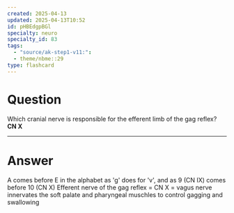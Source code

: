 ```yaml
---
created: 2025-04-13
updated: 2025-04-13T10:52
id: pHBEdgpBGl
specialty: neuro
specialty_id: 83
tags:
  - "source/ak-step1-v11:": 
  - theme/nbme::29
type: flashcard
---
```


# Question
Which cranial nerve is responsible for the efferent limb of the gag reflex?    **CN X**

---

# Answer
A comes before E in the alphabet as 'g' does for 'v', and as 9 (CN IX) comes before 10 (CN X)  Efferent nerve of the gag reflex = CN X = vagus nerve innervates the soft palate and pharyngeal muschles to control gagging and swallowing